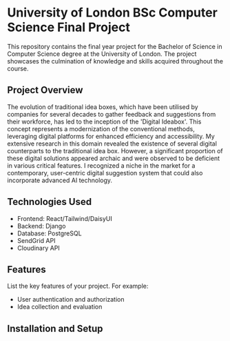 # University of London BSc Computer Science Final Project

This repository contains the final year project for the Bachelor of Science in Computer Science degree at the University of London. The project showcases the culmination of knowledge and skills acquired throughout the course.

## Project Overview

The evolution of traditional idea boxes, which have been utilised by companies for several decades to gather feedback and suggestions from their workforce, has led to the inception of the 'Digital Ideabox'. This concept represents a modernization of the conventional methods, leveraging digital platforms for enhanced efficiency and accessibility. My extensive research in this domain revealed the existence of several digital counterparts to the traditional idea box. However, a significant proportion of these digital solutions appeared archaic and were observed to be deficient in various critical features.
I recognized a niche in the market for a contemporary, user-centric digital suggestion system that could also incorporate advanced AI technology.

## Technologies Used

- Frontend: React/Tailwind/DaisyUI
- Backend: Django
- Database: PostgreSQL
- SendGrid API
- Cloudinary API

## Features

List the key features of your project. For example:
- User authentication and authorization
- Idea collection and evaluation

## Installation and Setup


